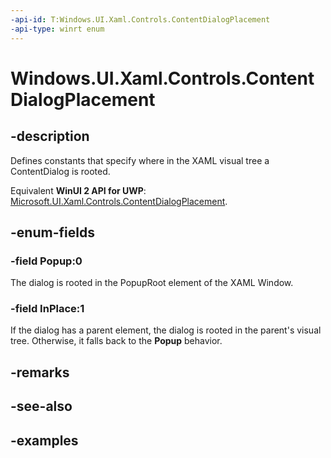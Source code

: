 ```yaml
---
-api-id: T:Windows.UI.Xaml.Controls.ContentDialogPlacement
-api-type: winrt enum
---
```


<!-- Enumeration syntax.
public enum ContentDialogPlacement : int 
-->

# Windows.UI.Xaml.Controls.ContentDialogPlacement

## -description

Defines constants that specify where in the XAML visual tree a ContentDialog is rooted.

Equivalent **WinUI 2 API for UWP**: [Microsoft.UI.Xaml.Controls.ContentDialogPlacement](/windows/winui/api/microsoft.ui.xaml.controls.contentdialogplacement).

## -enum-fields
### -field Popup:0

The dialog is rooted in the PopupRoot element of the XAML Window.

### -field InPlace:1

If the dialog has a parent element, the dialog is rooted in the parent's visual tree. Otherwise, it falls back to the **Popup** behavior.

## -remarks

## -see-also

## -examples

